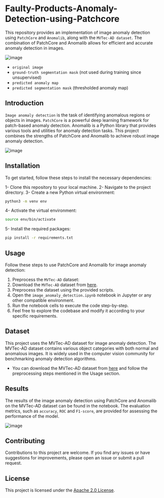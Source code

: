 # Faulty-Products-Anomaly-Detection-using-Patchcore
This repository provides an implementation of image anomaly detection using `PatchCore` and `Anomalib`, along with the `MVTec-AD dataset`. The combination of PatchCore and Anomalib allows for efficient and accurate anomaly detection in images.

![image](https://github.com/Basel-anaya/Faulty-Products-Anomaly-Detection-using-Patchcore/assets/81964452/cd40118c-3b65-4230-8bda-272ba7c9f701)

* `original image`
* `ground-truth segmentation mask` (not used during training since unsupervised)
* `predicted anomaly map`
* `predicted segmentation mask` (thresholded anomaly map)

## Introduction
`Image anomaly detection` is the task of identifying anomalous regions or objects in images. `PatchCore` is a powerful deep learning framework for patch-based anomaly detection. Anomalib is a Python library that provides various tools and utilities for anomaly detection tasks. This project combines the strengths of PatchCore and Anomalib to achieve robust image anomaly detection.

![image](https://github.com/Basel-anaya/Faulty-Products-Anomaly-Detection-using-Patchcore/assets/81964452/3da099f7-d19d-4e33-9ecb-487472389e5e)

## Installation
To get started, follow these steps to install the necessary dependencies:

1- Clone this repository to your local machine.
2- Navigate to the project directory.
3- Create a new Python virtual environment:
```bash
python3 -m venv env
```
4- Activate the virtual environment:
```bash
source env/bin/activate
```
5- Install the required packages:
```bash
pip install -r requirements.txt
```

## Usage
Follow these steps to use PatchCore and Anomalib for image anomaly detection:

1. Preprocess the `MVTec-AD` dataset:
2. Download the `MVTec-AD` dataset from [here](https://www.mvtec.com/company/research/datasets/mvtec-ad/).
3. Preprocess the dataset using the provided scripts.
4. Open the `image_anomaly_detection.ipynb` notebook in Jupyter or any other compatible environment.
5. Run the notebook cells to execute the code step-by-step.
6. Feel free to explore the codebase and modify it according to your specific requirements.

## Dataset
This project uses the MVTec-AD dataset for image anomaly detection. The MVTec-AD dataset contains various object categories with both normal and anomalous images. It is widely used in the computer vision community for benchmarking anomaly detection algorithms.

* You can download the MVTec-AD dataset from [here](https://www.mvtec.com/company/research/datasets/mvtec-ad/) and follow the preprocessing steps mentioned in the Usage section.

## Results
The results of the image anomaly detection using PatchCore and Anomalib on the MVTec-AD dataset can be found in the notebook. The evaluation metrics, such as `accuracy`, `ROC` and `F1-score`, are provided for assessing the performance of the model.

![image](https://github.com/Basel-anaya/Faulty-Products-Anomaly-Detection-using-Patchcore/assets/81964452/7a09a08f-874a-4048-9712-0e9b8c4b8257)

## Contributing
Contributions to this project are welcome. If you find any issues or have suggestions for improvements, please open an issue or submit a pull request.

## License
This project is licensed under the [Apache 2.0 License](LICENSE).
